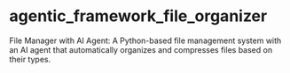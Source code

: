 # agentic_framework_file_organizer
File Manager with AI Agent: A Python-based file management system with an AI agent that automatically organizes and compresses files based on their types.
